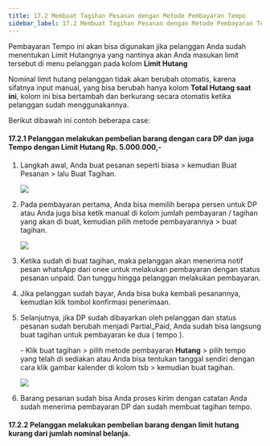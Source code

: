 ```yaml
---
title: 17.2 Membuat Tagihan Pesanan dengan Metode Pembayaran Tempo
sidebar_label: 17.2 Membuat Tagihan Pesanan dengan Metode Pembayaran Tempo
---
```

Pembayaran Tempo ini akan bisa digunakan jika pelanggan Anda sudah menentukan Limit Hutangnya yang nantinya akan Anda masukan limit tersebut di menu pelanggan pada kolom **Limit Hutang**

Nominal limit hutang pelanggan tidak akan berubah o﻿tomatis, karena sifatnya input manual, yang bisa berubah hanya kolom **Total Hutang saat ini**, kolom ini bisa bertambah dan berkurang secara otomatis ketika pelanggan sudah menggunakannya.

B﻿erikut dibawah ini contoh beberapa case: 

#### 1﻿7.2.1 Pelanggan melakukan pembelian barang dengan cara DP dan juga Tempo dengan Limit Hutang Rp. 5.000.000,-

1. L﻿angkah awal, Anda buat pesanan seperti biasa > kemudian Buat Pesanan > lalu Buat Tagihan.

   ![](/img/17.2.1-buat-tagihan-dengan-dp-dan-tempo.png)
2. Pada pembayaran pertama, Anda bisa memilih berapa persen untuk DP atau Anda juga bisa ketik manual di kolom jumlah pembayaran / tagihan yang akan di buat, kemudian pilih metode pembayarannya > buat tagihan.

   ![](/img/17.2.1-pilih-dp.png)
3. K﻿etika sudah di buat tagihan, maka pelanggan akan menerima notif pesan whatsApp dari onee untuk melakukan pembayaran dengan status pesanan unpaid. Dan tunggu hingga pelanggan melakukan pembayaran.
4. J﻿ika pelanggan sudah bayar, Anda bisa buka kembali pesanannya, kemudian klik tombol konfirmasi penerimaan.
5. S﻿elanjutnya, jika DP sudah dibayarkan oleh pelanggan dan status pesanan sudah berubah menjadi Partial_Paid, Anda sudah bisa langsung buat tagihan untuk pembayaran ke dua ( tempo ).

   \-﻿ Klik buat tagihan > pilih metode pembayaran **Hutang** > pilih tempo yang telah di sediakan atau Anda bisa tentukan tanggal sendiri dengan cara klik gambar kalender di kolom tsb > kemudian buat tagihan.

   ![](/img/17.2.1-buat-tagihan-tempo.png)
6. B﻿arang pesanan sudah bisa Anda proses kirim dengan catatan Anda sudah menerima pembayaran DP dan sudah membuat tagihan tempo. 





#### 1﻿7.2.2 Pelanggan melakukan pembelian barang dengan limit hutang kurang dari jumlah nominal belanja.